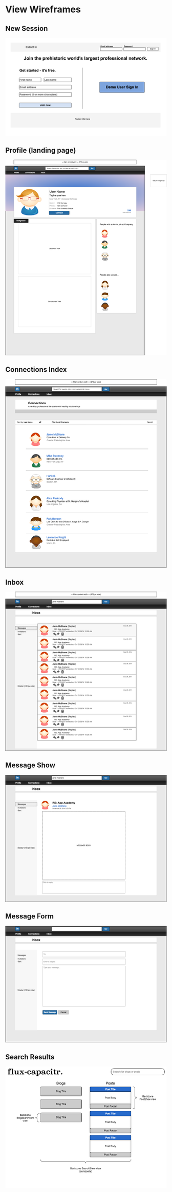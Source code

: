 # View Wireframes

## New Session
![new-session]

## Profile (landing page)
![profile]

## Connections Index
![connections-index]

## Inbox
![inbox]

## Message Show
![message-show]

## Message Form
![message-form]

## Search Results
![search-results]

[new-session]: ./wireframes/new_session.png
[profile]: ./wireframes/profile0.png
[connections-index]: ./wireframes/connections_index.png
[inbox]: ./wireframes/inbox.png
[message-show]: ./wireframes/message_show.png
[message-form]: ./wireframes/message_form.png
[search-results]: ./wireframes/search_results.png
